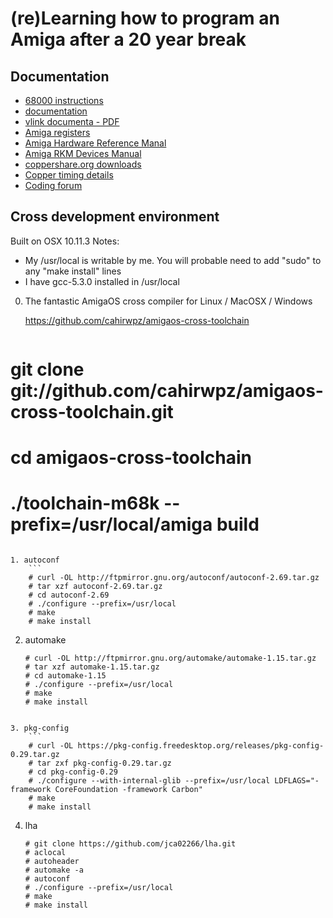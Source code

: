 (re)Learning how to program an Amiga after a 20 year break
==========================================================

Documentation
-------------
* [68000 instructions](http://68k.hax.com/)
* [documentation](http://sun.hasenbraten.de/vasm/release/vasm.html)
* [vlink documenta - PDF](http://sun.hasenbraten.de/vlink/release/vlink.pdf)
* [Amiga registers](http://amigadev.elowar.com/read/ADCD_2.1/Hardware_Manual_guide/node0060.html)
* [Amiga Hardware Reference Manal](http://amigadev.elowar.com/read/ADCD_2.1/Hardware_Manual_guide/node0000.html)
* [Amiga RKM Devices Manual](http://amigadev.elowar.com/read/ADCD_2.1/Devices_Manual_guide/node0000.html)
* [coppershare.org downloads](http://coppershade.org/articles/More!/Downloads/)
* [Copper timing details](http://coppershade.org/articles/AMIGA/Agnus/Copper:_Exact_WAIT_Timing/)
* [Coding forum](http://ada.untergrund.net/?p=boardforums&forum=4)

Cross development environment
-----------------------------
Built on OSX 10.11.3
Notes: 
   * My /usr/local is writable by me. You will probable need to add "sudo" to any "make install" lines
   * I have gcc-5.3.0 installed in /usr/local

0. The fantastic AmigaOS cross compiler for Linux / MacOSX / Windows 

   https://github.com/cahirwpz/amigaos-cross-toolchain

    ```
# git clone git://github.com/cahirwpz/amigaos-cross-toolchain.git
# cd amigaos-cross-toolchain
# ./toolchain-m68k --prefix=/usr/local/amiga build
```
   
1. autoconf
    ```
    # curl -OL http://ftpmirror.gnu.org/autoconf/autoconf-2.69.tar.gz
    # tar xzf autoconf-2.69.tar.gz
    # cd autoconf-2.69
    # ./configure --prefix=/usr/local
    # make
    # make install
```

2. automake
    ```
    # curl -OL http://ftpmirror.gnu.org/automake/automake-1.15.tar.gz
    # tar xzf automake-1.15.tar.gz
    # cd automake-1.15
    # ./configure --prefix=/usr/local
    # make
    # make install
```

3. pkg-config
    ```
    # curl -OL https://pkg-config.freedesktop.org/releases/pkg-config-0.29.tar.gz
    # tar zxf pkg-config-0.29.tar.gz
    # cd pkg-config-0.29
    # ./configure --with-internal-glib --prefix=/usr/local LDFLAGS="-framework CoreFoundation -framework Carbon"
    # make
    # make install
```

4. lha
    ```
    # git clone https://github.com/jca02266/lha.git
    # aclocal
    # autoheader
    # automake -a
    # autoconf
    # ./configure --prefix=/usr/local
    # make
    # make install
```
